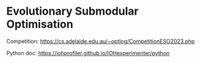 # Evolutionary Submodular Optimisation

Competition: https://cs.adelaide.edu.au/~optlog/CompetitionESO2023.php

Python doc: https://iohprofiler.github.io/IOHexperimenter/python
